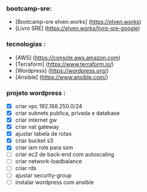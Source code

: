 ### bootcamp-sre:
- [Bootcamp-sre elven.works] (https://elven.works)
- [Livro SRE] (https://elven.works/livro-sre-google)

### tecnologias :
- [AWS] (https://console.aws.amazon.com)
- [Terraform] (https://www.terraform.io/)
- [Wordpress] (https://wordpress.org/)
- [Ansible] (https://www.ansible.com/)

### projeto wordpress :
- [x] criar vpc 192.168.250.0/24
- [x] criar subnets publica, privada e database
- [x] criar internet gw
- [x] criar nat gateway
- [x] ajustar tabela de rotas
- [x] criar bucket s3
- [x] criar iam role para ssm
- [ ] criar ec2 de back-end com autoscaling
- [ ] criar network-loadbalance
- [ ] criar rds
- [ ] ajustar security-group
- [ ] instalar wordpress com ansible
